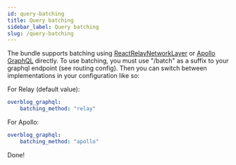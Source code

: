 ```yaml
---
id: query-batching
title: Query batching
sidebar_label: Query batching
slug: /query-batching
---
```


The bundle supports batching using [ReactRelayNetworkLayer](https://github.com/nodkz/react-relay-network-layer) or [Apollo GraphQL](http://dev.apollodata.com/core/network.html#query-batching) directly.
To use batching, you must use "/batch" as a suffix to your graphql endpoint (see routing config). 
Then you can switch between implementations in your configuration like so:

For Relay (default value):
```yaml
overblog_graphql:
    batching_method: "relay"
```

For Apollo:
```yaml
overblog_graphql:
    batching_method: "apollo"
```

Done!